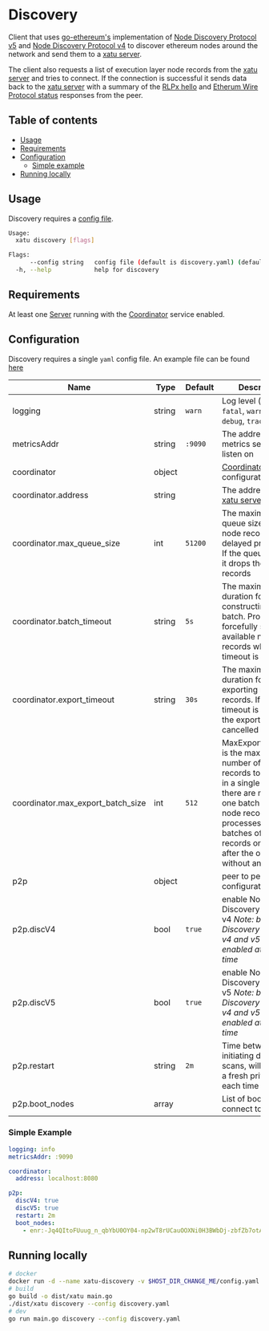 # Discovery

Client that uses [go-ethereum's](https://github.com/ethereum/go-ethereum/p2p/discover) implementation of [Node Discovery Protocol v5](https://github.com/ethereum/devp2p/blob/master/discv5/discv5.md) and [Node Discovery Protocol v4](https://github.com/ethereum/devp2p/blob/master/discv4.md) to discover ethereum nodes around the network and send them to a [xatu server](./server.md).

The client also requests a list of execution layer node records from the [xatu server](./server.md) and tries to connect. If the connection is successful it sends data back to the [xatu server](./server.md) with a summary of the [RLPx hello](https://github.com/ethereum/devp2p/blob/master/rlpx.md#hello-0x00) and [Etherum Wire Protocol status](https://github.com/ethereum/devp2p/blob/master/caps/eth.md#status-0x00) responses from the peer.

## Table of contents

- [Usage](#usage)
- [Requirements](#requirements)
- [Configuration](#configuration)
  - [Simple example](#simple-example)
- [Running locally](#running-locally)

## Usage

Discovery requires a [config file](#configuration).

```bash
Usage:
  xatu discovery [flags]

Flags:
      --config string   config file (default is discovery.yaml) (default "discovery.yaml")
  -h, --help            help for discovery
```

## Requirements

At least one [Server](./server.md) running with the [Coordinator](./server.md#coordinator) service enabled.

## Configuration

Discovery requires a single `yaml` config file. An example file can be found [here](../example_discovery.yaml)

| Name| Type | Default | Description |
| --- | --- | --- | --- |
| logging | string | `warn` | Log level (`panic`, `fatal`, `warn`, `info`, `debug`, `trace`) |
| metricsAddr | string | `:9090` | The address the metrics server will listen on |
| coordinator | object |  | [Coordinator](./server.md#coordinator) configuration |
| coordinator.address | string |  | The address of the [xatu server](./server.md) |
| coordinator.max_queue_size | int | `51200` | The maximum queue size to buffer node records for delayed processing. If the queue gets full it drops the node records |
| coordinator.batch_timeout | string | `5s` | The maximum duration for constructing a batch. Processor forcefully sends available node records when timeout is reached |
| coordinator.export_timeout | string | `30s` | The maximum duration for exporting node records. If the timeout is reached, the export will be cancelled |
| coordinator.max_export_batch_size | int | `512` | MaxExportBatchSize is the maximum number of node records to process in a single batch. If there are more than one batch worth of node records then it processes multiple batches of node records one batch after the other without any delay |
| p2p | object |  | peer to peer configuration |
| p2p.discV4 | bool | `true` | enable Node Discovery Protocol v4 *Note: both Node Discovery Protocol v4 and v5 can be enabled at the same time* |
| p2p.discV5 | bool | `true` | enable Node Discovery Protocol v5 *Note: both Node Discovery Protocol v4 and v5 can be enabled at the same time* |
| p2p.restart | string | `2m` | Time between initiating discovery scans, will generate a fresh private key each time |
| p2p.boot_nodes | array<string> |  | List of boot nodes to connect to |

### Simple Example

```yaml
logging: info
metricsAddr: :9090

coordinator:
  address: localhost:8080

p2p:
  discV4: true
  discV5: true
  restart: 2m
  boot_nodes:
    - enr:-Jq4QItoFUuug_n_qbYbU0OY04-np2wT8rUCauOOXNi0H3BWbDj-zbfZb7otA7jZ6flbBpx1LNZK2TDebZ9dEKx84LYBhGV0aDKQtTA_KgEAAAD__________4JpZIJ2NIJpcISsaa0ZiXNlY3AyNTZrMaEDHAD2JKYevx89W0CcFJFiskdcEzkH_Wdv9iW42qLK79ODdWRwgiMo
```

## Running locally

```bash
# docker
docker run -d --name xatu-discovery -v $HOST_DIR_CHANGE_ME/config.yaml:/opt/xatu/config.yaml -p 9090:9090 -it ethpandaops/xatu:latest discovery --config /opt/xatu/config.yaml
# build
go build -o dist/xatu main.go
./dist/xatu discovery --config discovery.yaml
# dev
go run main.go discovery --config discovery.yaml
```